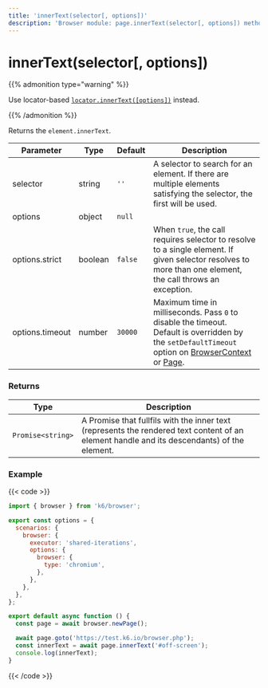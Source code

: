 ```yaml
---
title: 'innerText(selector[, options])'
description: 'Browser module: page.innerText(selector[, options]) method'
---
```


# innerText(selector[, options])

{{% admonition type="warning" %}}

Use locator-based [`locator.innerText([options])`](https://grafana.com/docs/k6/<K6_VERSION>/javascript-api/k6-browser/locator/innertext/) instead.

{{% /admonition %}}

Returns the `element.innerText`.

<TableWithNestedRows>

| Parameter       | Type    | Default | Description                                                                                                                                                                                                                                                                                                                                   |
| --------------- | ------- | ------- | --------------------------------------------------------------------------------------------------------------------------------------------------------------------------------------------------------------------------------------------------------------------------------------------------------------------------------------------- |
| selector        | string  | `''`    | A selector to search for an element. If there are multiple elements satisfying the selector, the first will be used.                                                                                                                                                                                                                          |
| options         | object  | `null`  |                                                                                                                                                                                                                                                                                                                                               |
| options.strict  | boolean | `false` | When `true`, the call requires selector to resolve to a single element. If given selector resolves to more than one element, the call throws an exception.                                                                                                                                                                                    |
| options.timeout | number  | `30000` | Maximum time in milliseconds. Pass `0` to disable the timeout. Default is overridden by the `setDefaultTimeout` option on [BrowserContext](https://grafana.com/docs/k6/<K6_VERSION>/javascript-api/k6-browser/browsercontext/) or [Page](https://grafana.com/docs/k6/<K6_VERSION>/javascript-api/k6-browser/page/). |

</TableWithNestedRows>

### Returns

| Type              | Description                                                                                                                                 |
| ----------------- | ------------------------------------------------------------------------------------------------------------------------------------------- |
| `Promise<string>` | A Promise that fullfils with the inner text (represents the rendered text content of an element handle and its descendants) of the element. |

### Example

{{< code >}}

```javascript
import { browser } from 'k6/browser';

export const options = {
  scenarios: {
    browser: {
      executor: 'shared-iterations',
      options: {
        browser: {
          type: 'chromium',
        },
      },
    },
  },
};

export default async function () {
  const page = await browser.newPage();

  await page.goto('https://test.k6.io/browser.php');
  const innerText = await page.innerText('#off-screen');
  console.log(innerText);
}
```

{{< /code >}}
